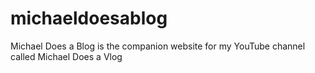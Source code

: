 # michaeldoesablog
Michael Does a Blog is the companion website for my YouTube channel called Michael Does a Vlog
